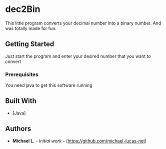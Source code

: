 # dec2Bin

This little program converts your decimal number into a binary number.
And was totally made for fun.

## Getting Started

Just start the program and enter your desired number that you want to convert

### Prerequisites

You need java to get this software running

## Built With

* [Java]

## Authors

* **Michael L.** - *Initial work* - (https://github.com/michael-lucas-net)
